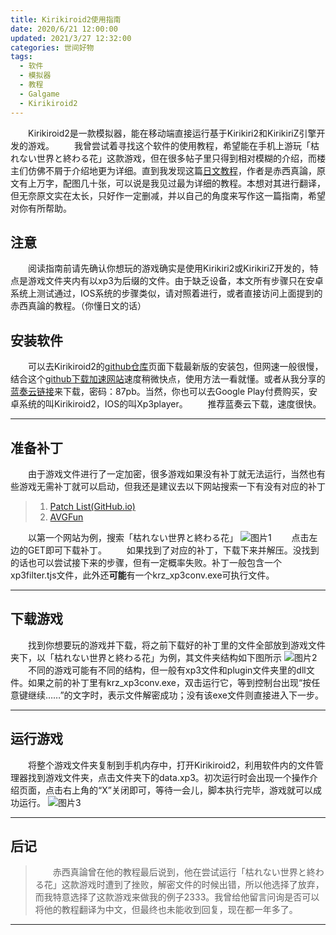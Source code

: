 ```yaml
---
title: Kirikiroid2使用指南
date: 2020/6/21 12:00:00
updated: 2021/3/27 12:32:00
categories: 世间好物
tags:
  - 软件
  - 模拟器
  - 教程
  - Galgame
  - Kirikiroid2
---
```


&emsp;&emsp;Kirikiroid2是一款模拟器，能在移动端直接运行基于Kirikiri2和KirikiriZ引擎开发的游戏。
&emsp;&emsp;我曾尝试着寻找这个软件的使用教程，希望能在手机上游玩「枯れない世界と終わる花」这款游戏，但在很多帖子里只得到相对模糊的介绍，而楼主们仿佛不屑于介绍地更为详细。直到我发现这篇[日文教程][1]，作者是赤西真論，原文有上万字，配图几十张，可以说是我见过最为详细的教程。本想对其进行翻译，但无奈原文实在太长，只好作一定删减，并以自己的角度来写作这一篇指南，希望对你有所帮助。

<!-- more -->

## **注意**
&emsp;&emsp;阅读指南前请先确认你想玩的游戏确实是使用Kirikiri2或KirikiriZ开发的，特点是游戏文件夹内有以xp3为后缀的文件。由于缺乏设备，本文所有步骤只在安卓系统上测试通过，IOS系统的步骤类似，请对照着进行，或者直接访问上面提到的赤西真論的教程。（你懂日文的话）


## 安装软件

&emsp;&emsp;可以去Kirikiroid2的[github仓库][2]页面下载最新版的安装包，但网速一般很慢，结合这个[github下载加速网站][3]速度稍微快点，使用方法一看就懂。或者从我分享的[蓝奏云链接][4]来下载，密码：87pb。当然，你也可以去Google Play付费购买，安卓系统的叫Kirikiroid2，IOS的叫Xp3player。
&emsp;&emsp;推荐蓝奏云下载，速度很快。

---


## 准备补丁

&emsp;&emsp;由于游戏文件进行了一定加密，很多游戏如果没有补丁就无法运行，当然也有些游戏无需补丁就可以启动，但我还是建议去以下网站搜索一下有没有对应的补丁

> 1. [Patch List(GitHub.io)][5]
> 2. [AVGFun][6]

&emsp;&emsp;以第一个网站为例，搜索「枯れない世界と終わる花」
![图片1][7]
&emsp;&emsp;点击左边的GET即可下载补丁。
&emsp;&emsp;如果找到了对应的补丁，下载下来并解压。没找到的话也可以尝试接下来的步骤，但有一定概率失败。补丁一般包含一个xp3filter.tjs文件，此外还**可能**有一个krz_xp3conv.exe可执行文件。

---


## 下载游戏

&emsp;&emsp;找到你想要玩的游戏并下载，将之前下载好的补丁里的文件全部放到游戏文件夹下，以「枯れない世界と終わる花」为例，其文件夹结构如下图所示
![图片2][8]
&emsp;&emsp;不同的游戏可能有不同的结构，但一般有xp3文件和plugin文件夹里的dll文件。如果之前的补丁里有krz_xp3conv.exe，双击运行它，等到控制台出现“按任意键继续……”的文字时，表示文件解密成功；没有该exe文件则直接进入下一步。

---


## 运行游戏

&emsp;&emsp;将整个游戏文件夹复制到手机内存中，打开Kirikiroid2，利用软件内的文件管理器找到游戏文件夹，点击文件夹下的data.xp3。初次运行时会出现一个操作介绍页面，点击右上角的“X”关闭即可，等待一会儿，脚本执行完毕，游戏就可以成功运行。
![图片3][9]

---


## 后记

> &emsp;&emsp;赤西真論曾在他的教程最后说到，他在尝试运行「枯れない世界と終わる花」这款游戏时遭到了挫败，解密文件的时候出错，所以他选择了放弃，而我特意选择了这款游戏来做我的例子2333。我曾给他留言问询是否可以将他的教程翻译为中文，但最终也未能收到回复，现在都一年多了。

---

[1]: https://www.marron.work/2017/03/95/ "(完全版？)Kirikiroid2とXP3Playerの使い方"
[2]: https://github.com/zeas2/Kirikiroid2/releases "下载"
[3]: https://shrill-pond-3e81.hunsh.workers.dev/ "文件下载加速"
[4]: https://wws.lanzous.com/b01hgaaaf "密码：87pb"
[5]: https://zeas2.github.io/Kirikiroid2_patch/patch/ "Kirikiroid2项目作者个人博客"
[6]: http://avgfun.net/viewforum.php?f=4&sid=c0406ca29618c05c53c262823d3a115e "未验证"
[7]: https://cdn.jsdelivr.net/gh/zhizunjiege/cdn/img/post/kirikiroid2/1.png
[8]: https://cdn.jsdelivr.net/gh/zhizunjiege/cdn/img/post/kirikiroid2/2.png
[9]: https://cdn.jsdelivr.net/gh/zhizunjiege/cdn/img/post/kirikiroid2/3.png
